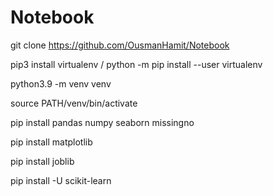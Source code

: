 # Notebook

git clone https://github.com/OusmanHamit/Notebook

pip3 install virtualenv / python -m pip install --user virtualenv

python3.9 -m venv venv  
              
source PATH/venv/bin/activate

pip install pandas numpy seaborn missingno

pip install matplotlib

pip install joblib

pip install -U scikit-learn
